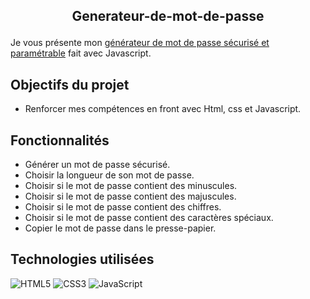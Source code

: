 ## <p align="center">Generateur-de-mot-de-passe</p>
Je vous présente mon [générateur de mot de passe sécurisé et paramétrable](https://generateurmdp-laces.netlify.app/) fait avec Javascript.

## Objectifs du projet

- Renforcer mes compétences en front avec  Html, css et Javascript.

## Fonctionnalités

-  Générer un mot de passe sécurisé.
-  Choisir la longueur de son mot de passe.
-  Choisir si le mot de passe contient des minuscules.
-  Choisir si le mot de passe contient des majuscules.
-  Choisir si le mot de passe contient des chiffres.
-  Choisir si le mot de passe contient des caractères spéciaux.
-  Copier le mot de passe dans le presse-papier.

## Technologies utilisées

![HTML5](https://img.shields.io/badge/html5-%23E34F26.svg?style=for-the-badge&logo=html5&logoColor=white)
![CSS3](https://img.shields.io/badge/css3-%231572B6.svg?style=for-the-badge&logo=css3&logoColor=white)
![JavaScript](https://img.shields.io/badge/javascript-%23323330.svg?style=for-the-badge&logo=javascript&logoColor=%23F7DF1E)
